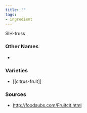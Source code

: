 ```yaml
---
title: ""
tags:
- ingredient
---
```

SIH-truss

### Other Names

* 

### Varieties

* [[citrus-fruit]]

### Sources
* http://foodsubs.com/Fruitcit.html
